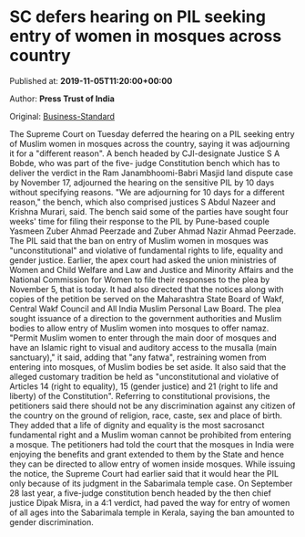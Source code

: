 
# SC defers hearing on PIL seeking entry of women in mosques across country

Published at: **2019-11-05T11:20:00+00:00**

Author: **Press Trust of India**

Original: [Business-Standard](https://www.business-standard.com/article/pti-stories/sc-defers-hearing-on-pil-seeking-entry-of-women-in-mosques-across-country-119110501086_1.html)

The Supreme Court on Tuesday deferred the hearing on a PIL seeking entry of Muslim women in mosques across the country, saying it was adjourning it for a "different reason".
A bench headed by CJI-designate Justice S A Bobde, who was part of the five- judge Constitution bench which has to deliver the verdict in the Ram Janambhoomi-Babri Masjid land dispute case by November 17, adjourned the hearing on the sensitive PIL by 10 days without specifying reasons.
"We are adjourning for 10 days for a different reason," the bench, which also comprised justices S Abdul Nazeer and Krishna Murari, said.
The bench said some of the parties have sought four weeks' time for filing their response to the PIL by Pune-based couple Yasmeen Zuber Ahmad Peerzade and Zuber Ahmad Nazir Ahmad Peerzade.
The PIL said that the ban on entry of Muslim women in mosques was "unconstitutional" and violative of fundamental rights to life, equality and gender justice.
Earlier, the apex court had asked the union ministries of Women and Child Welfare and Law and Justice and Minority Affairs and the National Commission for Women to file their responses to the plea by November 5, that is today.
It had also directed that the notices along with copies of the petition be served on the Maharashtra State Board of Wakf, Central Wakf Council and All India Muslim Personal Law Board.
The plea sought issuance of a direction to the government authorities and Muslim bodies to allow entry of Muslim women into mosques to offer namaz.
"Permit Muslim women to enter through the main door of mosques and have an Islamic right to visual and auditory access to the musalla (main sanctuary)," it said, adding that "any fatwa", restraining women from entering into mosques, of Muslim bodies be set aside.
It also said that the alleged customary tradition be held as "unconstitutional and violative of Articles 14 (right to equality), 15 (gender justice) and 21 (right to life and liberty) of the Constitution".
Referring to constitutional provisions, the petitioners said there should not be any discrimination against any citizen of the country on the ground of religion, race, caste, sex and place of birth.
They added that a life of dignity and equality is the most sacrosanct fundamental right and a Muslim woman cannot be prohibited from entering a mosque.
The petitioners had told the court that the mosques in India were enjoying the benefits and grant extended to them by the State and hence they can be directed to allow entry of women inside mosques.
While issuing the notice, the Supreme Court had earlier said that it would hear the PIL only because of its judgment in the Sabarimala temple case.
On September 28 last year, a five-judge constitution bench headed by the then chief justice Dipak Misra, in a 4:1 verdict, had paved the way for entry of women of all ages into the Sabarimala temple in Kerala, saying the ban amounted to gender discrimination.
